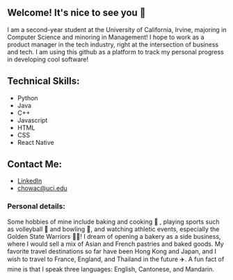 ## Welcome! It's nice to see you 👋

I am a second-year student at the University of California, Irvine, majoring in Computer Science and minoring in Management! I hope to work as a product manager in the tech industry, right at the intersection of business and tech. I am using this github as a platform to track my personal progress in developing cool software!

## Technical Skills: 
- Python
- Java
- C++
- Javascript
- HTML
- CSS
- React Native

## Contact Me: 
- [LinkedIn](https://www.linkedin.com/in/alvinachow)
- [chowac@uci.edu](mailto:chowac@uci.edu)


### Personal details: 

Some hobbies of mine include baking and cooking 🍜 , playing sports such as volleyball 🏐 and bowling 🎳, and watching athletic events, especially the Golden State Warriors 💙💛! I dream of opening a bakery as a side business, where I would sell a mix of Asian and French pastries and baked goods. My favorite travel destinations so far have been Hong Kong and Japan, and I wish to travel to France, England, and Thailand in the future ✈️. A fun fact of mine is that I speak three languages: English, Cantonese, and Mandarin.


<!--
**alvinacchow/alvinacchow** is a ✨ _special_ ✨ repository because its `README.md` (this file) appears on your GitHub profile.

Here are some ideas to get you started:

- 🔭 I’m currently working on ...
- 🌱 I’m currently learning ...
- 👯 I’m looking to collaborate on ...
- 🤔 I’m looking for help with ...
- 💬 Ask me about ...
- 📫 How to reach me: ...
- 😄 Pronouns: ...
- ⚡ Fun fact: ...
:i
:q
:q
-->
